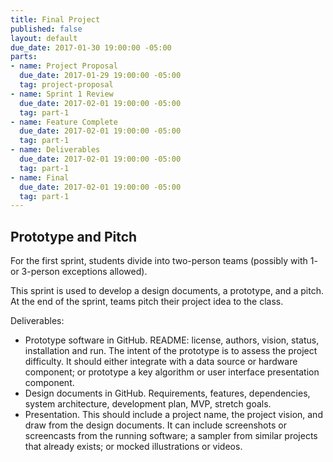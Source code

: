 ```yaml
---
title: Final Project
published: false
layout: default
due_date: 2017-01-30 19:00:00 -05:00
parts:
- name: Project Proposal
  due_date: 2017-01-29 19:00:00 -05:00
  tag: project-proposal
- name: Sprint 1 Review
  due_date: 2017-02-01 19:00:00 -05:00
  tag: part-1
- name: Feature Complete
  due_date: 2017-02-01 19:00:00 -05:00
  tag: part-1
- name: Deliverables
  due_date: 2017-02-01 19:00:00 -05:00
  tag: part-1
- name: Final
  due_date: 2017-02-01 19:00:00 -05:00
  tag: part-1
---
```


## Prototype and Pitch

For the first sprint, students divide into two-person teams (possibly with 1- or 3-person exceptions allowed).

This sprint is used to develop a design documents, a prototype, and a pitch. At the end of the sprint, teams pitch their project idea to the class.

Deliverables:

* Prototype software in GitHub. README: license, authors, vision, status, installation and run. The intent of the prototype is to assess the project difficulty. It should either integrate with a data source or hardware component; or prototype a key algorithm or user interface presentation component.
* Design documents in GitHub. Requirements, features, dependencies, system architecture, development plan, MVP, stretch goals.
* Presentation. This should include a project name, the project vision, and draw from the design documents. It can include screenshots or screencasts from the running software; a sampler from similar projects that already exists; or mocked illustrations or videos.
